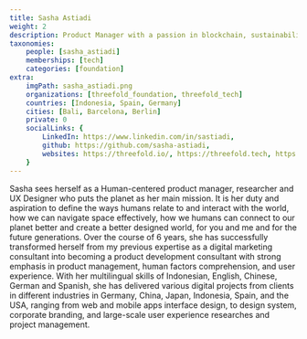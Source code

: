 ```yaml
---
title: Sasha Astiadi
weight: 2
description: Product Manager with a passion in blockchain, sustainability, and decentralization
taxonomies:
    people: [sasha_astiadi]
    memberships: [tech]
    categories: [foundation]
extra:
    imgPath: sasha_astiadi.png
    organizations: [threefold_foundation, threefold_tech]
    countries: [Indonesia, Spain, Germany]
    cities: [Bali, Barcelona, Berlin]
    private: 0
    socialLinks: {
        LinkedIn: https://www.linkedin.com/in/sastiadi,
        github: https://github.com/sasha-astiadi,
        websites: https://threefold.io/, https://threefold.tech, https://sashaastiadi.com/,
    }
---
```


Sasha sees herself as a Human-centered product manager, researcher and UX Designer who puts the planet as her main mission. It is her duty and aspiration to define the ways humans relate to and interact with the world, how we can navigate space effectively, how we humans can connect to our planet better and create a better designed world, for you and me and for the future generations. Over the course of 6 years, she has successfully transformed herself from my previous expertise as a digital marketing consultant into becoming a product development consultant with strong emphasis in product management, human factors comprehension, and user experience. With her multilingual skills of Indonesian, English, Chinese, German and Spanish, she has delivered various digital projects from clients in different industries in Germany, China, Japan, Indonesia, Spain, and the USA, ranging from web and mobile apps interface design, to design system, corporate branding, and large-scale user experience researches and project management.

